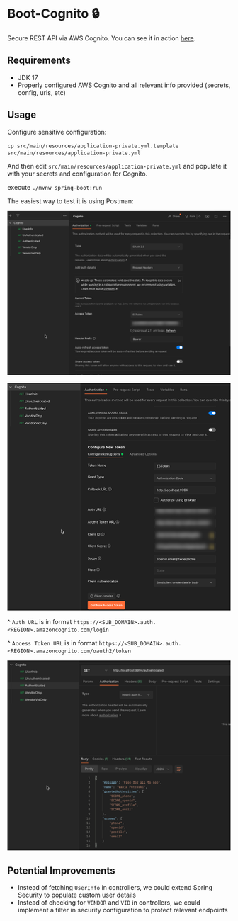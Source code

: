 # Boot-Cognito 🔒

Secure REST API via AWS Cognito. You can see it in action [here](https://app.screencast.com/0DP4kaa4OvfXO).

## Requirements

- JDK 17
- Properly configured AWS Cognito and all relevant info provided (secrets, config, urls, etc)

## Usage

Configure sensitive configuration:

```shell
cp src/main/resources/application-private.yml.template src/main/resources/application-private.yml 
```

And then edit `src/main/resources/application-private.yml` and populate it with your secrets and configuration for Cognito.

execute `./mvnw spring-boot:run`

The easiest way to test it is using Postman:

![](./img/1.png)

![](./img/2.png)

^ `Auth URL` is in format `https://<SUB_DOMAIN>.auth.<REGION>.amazoncognito.com/login`

^ `Access Token URL` is in format `https://<SUB_DOMAIN>.auth.<REGION>.amazoncognito.com/oauth2/token`

![](./img/3.png)

## Potential Improvements

- Instead of fetching `UserInfo` in controllers, we could extend Spring Security to populate custom user details
- Instead of checking for `VENDOR` and `VID` in controllers, we could implement a filter in security configuration to protect relevant endpoints 
